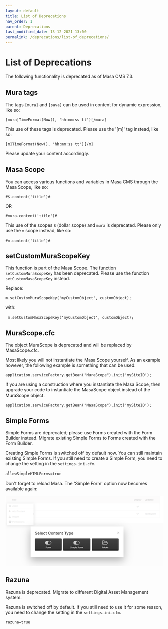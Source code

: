 ```yaml
---
layout: default
title: List of Deprecations
nav_order: 1
parent: Deprecations
last_modified_date: 13-12-2021 13:00
permalink: /deprecations/list-of_deprecations/
---
```


# List of Deprecations
The following functionality is deprecated as of Masa CMS 7.3.

##  Mura tags 
The tags `[mura]` and `[sava]` can be used in content for dynamic expression, like so:

```cfscript
[mura]TimeFormat(Now(), 'hh:mm:ss tt')[/mura]
```
    
This use of these tags is deprecated. Please use the '[m]' tag instead, like so:

```cfscript
[m]TimeFormat(Now(), 'hh:mm:ss tt')[/m]
```   

Please update your content accordingly.

## Masa Scope
You can access various functions and variables in Masa CMS through the Masa Scope, like so:

```cfscript
#$.content('title')#
```

OR

```cfscript
#mura.content('title')#
```

This use of the scopes `$` (dollar scope) and `mura` is deprecated. Please only use the `m` scope instead, like so:

```cfscript
#m.content('title')#
```

## setCustomMuraScopeKey
This function is part of the Masa Scope. The function `setCustomMuraScopeKey` has been deprecated. 
Please use the function `setCustomMasaScopeKey` instead.

Replace:

```cfscript
m.setCustomMuraScopeKey('myCustomObject', customObject);	
```

with:

```cfscript
 m.setCustomMasaScopeKey('myCustomObject', customObject);
 ```

## MuraScope.cfc
The object MuraScope is deprecated and will be replaced by MasaScope.cfc.

Most likely you will not instantiate the Masa Scope yourself. 
As an example however, the following example is something that can be used:

```cfscript
application.serviceFactory.getBean("MuraScope").init('mySiteID');
```

If you are using a construction where you instantiate the Masa Scope, then upgrade your code to instantiate the MasaScope object instead of the MuraScope object.

```cfscript
application.serviceFactory.getBean("MasaScope").init('mySiteID');
````

## Simple Forms
Simple Forms are deprecated; please use Forms created with the Form Builder instead.
Migrate existing Simple Forms to Forms created with the Form Builder.

Creating Simple Forms is switched off by default now. You can still maintain existing Simple Forms.
If you still need to create a Simple Form, you need to change the setting in the `settings.ini.cfm`.

```markdown
allowSimpleHTMLForms=true
```

Don't forget to reload Masa.
The 'Simple Form' option now becomes available again:

![](/assets/06_deprecations/list_of_deprecations/deprecation_simple_forms_2.png)


## Razuna
Razuna is deprecated. Migrate to different Digital Asset Management system.	

Razuna is switched off by default. If you still need to use it for some reason, you need to change the setting in the `settings.ini.cfm`.

```markdown
razuna=true
```
